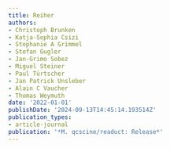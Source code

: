 ```yaml
---
title: Reiher
authors:
- Christoph Brunken
- Katja-Sophia Csizi
- Stephanie A Grimmel
- Stefan Gugler
- Jan-Grimo Sobez
- Miguel Steiner
- Paul Türtscher
- Jan Patrick Unsleber
- Alain C Vaucher
- Thomas Weymuth
date: '2022-01-01'
publishDate: '2024-09-13T14:45:14.193514Z'
publication_types:
- article-journal
publication: '*M. qcscine/readuct: Release*'
---
```

